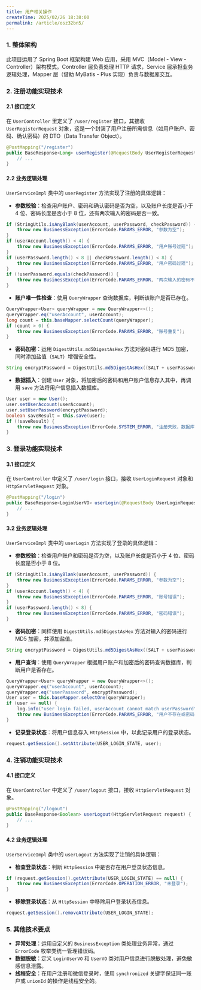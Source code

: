 ```yaml
---
title: 用户相关操作
createTime: 2025/02/26 18:38:00
permalink: /article/osz32bn5/
---
```

### 1. 整体架构
此项目运用了 Spring Boot 框架构建 Web 应用，采用 MVC（Model - View - Controller）架构模式。Controller 层负责处理 HTTP 请求，Service 层承担业务逻辑处理，Mapper 层（借助 MyBatis - Plus 实现）负责与数据库交互。

### 2. 注册功能实现技术

#### 2.1 接口定义
在 `UserController` 里定义了 `/user/register` 接口，其接收 `UserRegisterRequest` 对象，这是一个封装了用户注册所需信息（如用户账户、密码、确认密码）的 DTO（Data Transfer Object）。
```java
@PostMapping("/register")
public BaseResponse<Long> userRegister(@RequestBody UserRegisterRequest userRegisterRequest) {
    // ...
}
```

#### 2.2 业务逻辑处理
`UserServiceImpl` 类中的 `userRegister` 方法实现了注册的具体逻辑：
- **参数校验**：检查用户账户、密码和确认密码是否为空，以及账户长度是否小于 4 位、密码长度是否小于 8 位，还有两次输入的密码是否一致。
```java
if (StringUtils.isAnyBlank(userAccount, userPassword, checkPassword)) {
    throw new BusinessException(ErrorCode.PARAMS_ERROR, "参数为空");
}
if (userAccount.length() < 4) {
    throw new BusinessException(ErrorCode.PARAMS_ERROR, "用户账号过短");
}
if (userPassword.length() < 8 || checkPassword.length() < 8) {
    throw new BusinessException(ErrorCode.PARAMS_ERROR, "用户密码过短");
}
if (!userPassword.equals(checkPassword)) {
    throw new BusinessException(ErrorCode.PARAMS_ERROR, "两次输入的密码不一致");
}
```
- **账户唯一性检查**：使用 `QueryWrapper` 查询数据库，判断该账户是否已存在。
```java
QueryWrapper<User> queryWrapper = new QueryWrapper<>();
queryWrapper.eq("userAccount", userAccount);
long count = this.baseMapper.selectCount(queryWrapper);
if (count > 0) {
    throw new BusinessException(ErrorCode.PARAMS_ERROR, "账号重复");
}
```
- **密码加密**：运用 `DigestUtils.md5DigestAsHex` 方法对密码进行 MD5 加密，同时添加盐值（`SALT`）增强安全性。
```java
String encryptPassword = DigestUtils.md5DigestAsHex((SALT + userPassword).getBytes());
```
- **数据插入**：创建 `User` 对象，将加密后的密码和用户账户信息存入其中，再调用 `save` 方法将用户信息插入数据库。
```java
User user = new User();
user.setUserAccount(userAccount);
user.setUserPassword(encryptPassword);
boolean saveResult = this.save(user);
if (!saveResult) {
    throw new BusinessException(ErrorCode.SYSTEM_ERROR, "注册失败，数据库错误");
}
```

### 3. 登录功能实现技术

#### 3.1 接口定义
在 `UserController` 中定义了 `/user/login` 接口，接收 `UserLoginRequest` 对象和 `HttpServletRequest` 对象。
```java
@PostMapping("/login")
public BaseResponse<LoginUserVO> userLogin(@RequestBody UserLoginRequest userLoginRequest, HttpServletRequest request) {
    // ...
}
```

#### 3.2 业务逻辑处理
`UserServiceImpl` 类中的 `userLogin` 方法实现了登录的具体逻辑：
- **参数校验**：检查用户账户和密码是否为空，以及账户长度是否小于 4 位、密码长度是否小于 8 位。
```java
if (StringUtils.isAnyBlank(userAccount, userPassword)) {
    throw new BusinessException(ErrorCode.PARAMS_ERROR, "参数为空");
}
if (userAccount.length() < 4) {
    throw new BusinessException(ErrorCode.PARAMS_ERROR, "账号错误");
}
if (userPassword.length() < 8) {
    throw new BusinessException(ErrorCode.PARAMS_ERROR, "密码错误");
}
```
- **密码加密**：同样使用 `DigestUtils.md5DigestAsHex` 方法对输入的密码进行 MD5 加密，并添加盐值。
```java
String encryptPassword = DigestUtils.md5DigestAsHex((SALT + userPassword).getBytes());
```
- **用户查询**：使用 `QueryWrapper` 根据用户账户和加密后的密码查询数据库，判断用户是否存在。
```java
QueryWrapper<User> queryWrapper = new QueryWrapper<>();
queryWrapper.eq("userAccount", userAccount);
queryWrapper.eq("userPassword", encryptPassword);
User user = this.baseMapper.selectOne(queryWrapper);
if (user == null) {
    log.info("user login failed, userAccount cannot match userPassword");
    throw new BusinessException(ErrorCode.PARAMS_ERROR, "用户不存在或密码错误");
}
```
- **记录登录状态**：将用户信息存入 `HttpSession` 中，以此记录用户的登录状态。
```java
request.getSession().setAttribute(USER_LOGIN_STATE, user);
```


### 4. 注销功能实现技术

#### 4.1 接口定义
在 `UserController` 中定义了 `/user/logout` 接口，接收 `HttpServletRequest` 对象。
```java
@PostMapping("/logout")
public BaseResponse<Boolean> userLogout(HttpServletRequest request) {
    // ...
}
```

#### 4.2 业务逻辑处理
`UserServiceImpl` 类中的 `userLogout` 方法实现了注销的具体逻辑：
- **检查登录状态**：判断 `HttpSession` 中是否存在用户登录状态信息。
```java
if (request.getSession().getAttribute(USER_LOGIN_STATE) == null) {
    throw new BusinessException(ErrorCode.OPERATION_ERROR, "未登录");
}
```
- **移除登录状态**：从 `HttpSession` 中移除用户登录状态信息。
```java
request.getSession().removeAttribute(USER_LOGIN_STATE);
```

### 5. 其他技术要点
- **异常处理**：运用自定义的 `BusinessException` 类处理业务异常，通过 `ErrorCode` 枚举类统一管理错误码。
- **数据脱敏**：定义 `LoginUserVO` 和 `UserVO` 类对用户信息进行脱敏处理，避免敏感信息泄露。
- **线程安全**：在用户注册和微信登录时，使用 `synchronized` 关键字保证同一账户或 `unionId` 的操作是线程安全的。